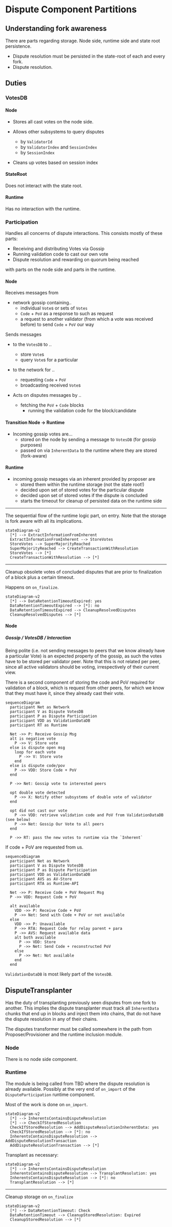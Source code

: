 # Dispute Component Partitions

## Understanding fork awareness

There are parts regarding storage. Node side, runtime side and state root persistence.

* Dispute resolution must be persisted in the state-root of each and every fork.
* Dispute resolution.

## Duties

### VotesDB

#### Node

* Stores all cast votes on the node side.
* Allows other subsystems to query disputes
  * by `ValidatorId`
  * by `ValidatorIndex` and `SessionIndex`
  * by `SessionIndex`

* Cleans up votes based on session index

#### StateRoot

Does not interact with the state root.

#### Runtime

Has no interaction with the runtime.

### Participation

Handles all concerns of dispute interactions.
This consists mostly of these parts:

* Receiving and distributing Votes via Gossip
* Running validation code to cast our own vote
* Dispute resolution and rewarding on quorum being reached

with parts on the node side and parts in the runtime.
#### Node

Receives messages from

* network gossip containing..
  * individual `Vote`s or sets of `Votes`
  * `Code` + `PoV` as a response to such as request
  * a request to another validator (from which a vote was received before) to send `Code` + `PoV` our way

Sends messages

* to the `VotesDB` to ..
  * store `Vote`s
  * query `Vote`s for a particular

* to the network for ..
  * requesting `Code` + `PoV`
  * broadcasting received `Vote`s

* Acts on disputes messages by ..
  * fetching the `PoV` + `Code` blocks
    * running the validation code for the block/candidate

#### Transition Node -> Runtime

* Incoming gossip votes are...
  * stored on the node by sending a message to `VotesDB` (for gossip purposes)
  * passed on via `InherentData` to the runtime where they are stored (fork-aware)

#### Runtime

* incoming gossip mesages via an inherent provided by proposer are
  * stored them within the runtime storage (not the state root!)
  * decided upon set of stored votes for the particular dispute
  * decided upon set of stored votes if the dispute is concluded
  * starts the timeout for cleanup of persisted data on the runtime side

---

The sequential flow of the runtime logic part, on entry.
Note that the storage is fork aware with all its implications.

```mermaid
stateDiagram-v2
  [*] --> ExtractInformationFromInherent
  ExtractInformationFromInherent --> StoreVotes
  StoreVotes --> SuperMajorityReached
  SuperMajorityReached --> CreateTransactionWithResolution
  StoreVotes --> [*]
  CreateTransactionWithResolution --> [*]
```

---

Cleanup obsolete votes of concluded disputes that are prior to finalization of a block plus a certain timeout.

Happens on `on_finalize`.

```mermaid
stateDiagram-v2
  [*] --> DataRetentionTimeoutExpired: yes
  DataRetentionTimeoutExpired --> [*]: no
  DataRetentionTimeoutExpired --> CleanupResolvedDisputes
  CleanupResolvedDisputes --> [*]
```

#### Node

##### Gossip / VotesDB / Interaction

Being polite (i.e. not sending messages to peers that we know already have a particular Vote) is an expected property of the
gossip, as such the votes have to be stored per validator peer. Note that this is not related per peer, since all active validators should be voting, irrespectively of their current view.

There is a second component of storing the code and PoV required for
validation of a block, which is request from other peers, for which
we know that they must have it, since they already cast their vote.

```mermaid
sequenceDiagram
  participant Net as Network
  participant V as Dispute VotesDB
  participant P as Dispute Participation
  participant VDD as ValidationDataDB
  participant RT as Runtime

  Net ->> P: Receive Gossip Msg
  alt is negative vote
    P ->> V: Store vote
  else is dispute open msg
    loop for each vote
      P ->> V: Store vote
    end
  else is dispute code/pov
    P ->> VDD: Store Code + PoV
  end

  P ->> Net: Gossip vote to interested peers

  opt double vote detected
    P ->> X: Notify other subsystems of double vote of validator
  end

  opt did not cast our vote
    P ->> VDD: retrieve validation code and PoV from ValidationDataDB (see below)
    P ->> Net: Gossip Our Vote to all peers
  end

  P ->> RT: pass the new votes to runtime via the `Inherent`
```

If code + PoV are requested from us.

```mermaid
sequenceDiagram
  participant Net as Network
  participant V as Dispute VotesDB
  participant P as Dispute Participation
  participant VDD as ValidationDataDB
  participant AVS as AV-Store
  participant RTA as Runtime-API

  Net ->> P: Receive Code + PoV Request Msg
  P ->> VDD: Request Code + PoV

  alt available
    VDD ->> P: Receive Code + PoV
    P ->> Net: Send with Code + PoV or not available
  else
    VDD ->> P: Unavailable
    P ->> RTA: Request Code for relay parent + para
    P ->> AVS: Request available data
    alt both available
      P ->> VDD: Store
      P ->> Net: Send Code + reconstructed PoV
    else
      P ->> Net: Not available
    end
  end
```

`ValidationDataDB` is most likely part of the `VotesDB`.

## DisputeTransplanter

Has the duty of transplanting previously seen disputes
from one fork to another.
This implies the dispute transplanter must
track all `InherentData` chunks that end up in blocks
and inject them into chains, that do not have the dispute
resolution in any of their chains.

The disputes transformer must be called somewhere in the path from Proposer/Provisioner and the runtime inclusion module.

### Node

There is no node side component.

### Runtime


The module is being called from TBD where the dispute resolution
is already available. Possibly at the very end of `on_import` of
the `DisputeParticipation` runtime component.

Most of the work is done on `on_import`.

```mermaid
stateDiagram-v2
  [*] --> InherentsContainsDisputeResolution
  [*] --> CheckIfStoredResolution
  CheckIfStoredResolution --> AddDisputeResolutionInherentData: yes
  CheckIfStoredResolution --> [*]: no
  InherentsContainsDisputeResolution --> AddDisputeResolutionTransaction
  AddDisputeResolutionTransaction --> [*]
```

Transplant as necessary:

```mermaid
stateDiagram-v2
  [*] --> InherentsContainsDisputeResolution
  InherentsContainsDisputeResolution --> TransplantResolution: yes
  InherentsContainsDisputeResolution --> [*]: no
  TransplantResolution --> [*]
```

---

Cleanup storage on `on_finalize`

```mermaid
stateDiagram-v2
  [*] --> DataRetentionTimeout: Check
  DataRetentionTimeout --> CleanupStoredResolution: Expired
  CleanupStoredResolution --> [*]
```
